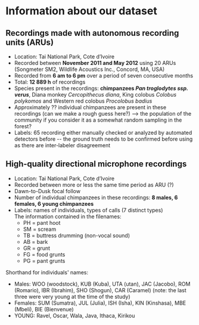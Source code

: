 # Information about our dataset
## Recordings made with autonomous recording units (ARUs)
* Location: Tai National Park, Cote d’Ivoire
* Recorded between **November 2011 and May 2012** using 20 ARUs (Songmeter SM2, Wildlife Acoustics Inc., Concord, MA, USA)
* Recorded from **6 am to 6 pm** over a period of seven consecutive months
* Total: **12 889 h** of recordings
* Species present in the recordings: **chimpanzees _Pan troglodytes ssp. verus_**, Diana monkey _Cercopithecus diana_, King colobus _Colobus polykomos_ and Western red colobus _Procolobus badius_
* Approximately ?? individual chimpanzees are present in these recordings (can we make a rough guess here?) --> the population of the community if you consider it as a somewhat random sampling in the forest?
* Labels: 65 recording either manually checked or analyzed by automated detectors before -- the ground truth needs to be confirmed before using as there are inter-labeler disagreement

## High-quality directional microphone recordings
* Location: Tai National Park, Cote d’Ivoire
* Recorded between more or less the same time period as ARU (?)
* Dawn-to-Dusk focal follow
* Number of individual chimpanzees in these recordings: **8 males, 6 females, 6 young chimpanzees**
* Labels: names of individuals, types of calls (7 distinct types)     
The information contained in the filenames:    
    * PH = pant hoot
    * SM = scream
    * TB = buttress drumming (non-vocal sound)
    * AB = bark
    * GR = grunt
    * FG = food grunts
    * PG = pant grunts

Shorthand for individuals' names:    
* Males: WOO (woodstock), KUB (Kuba), UTA (utan), JAC (Jacobo), ROM (Romario), IBR (Ibrahim), SHO (Shogun), CAR (Caramel) (note: the last three were very young at the time of the study)   
* Females: SUM (Sumatra), JUL (Julia), ISH (Isha), KIN (Kinshasa), MBE (Mbeli), BIE (Bienvenue)    
* YOUNG: Ravel, Oscar, Wala, Java, Ithaca, Kirikou
